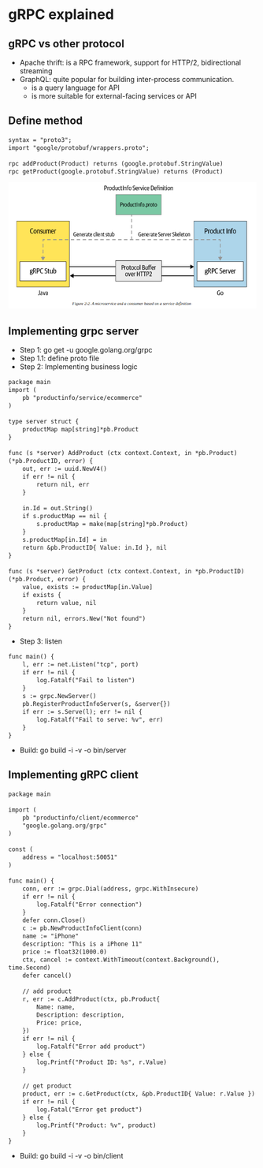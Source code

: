 # gRPC explained

## gRPC vs other protocol
- Apache thrift: is a RPC framework, support for HTTP/2, bidirectional streaming
- GraphQL: quite popular for building inter-process communication.
    - is a query language for API
    - is more suitable for external-facing services or API
    
## Define method
```text
syntax = "proto3";
import "google/protobuf/wrappers.proto";

rpc addProduct(Product) returns (google.protobuf.StringValue)
rpc getProduct(google.protobuf.StringValue) returns (Product)
```
![](../media/grpc_flow.png)

## Implementing grpc server
- Step 1: go get -u google.golang.org/grpc
- Step 1.1: define proto file
- Step 2: Implementing business logic
```text
package main
import (
    pb "productinfo/service/ecommerce"
)

type server struct {
    productMap map[string]*pb.Product
}

func (s *server) AddProduct (ctx context.Context, in *pb.Product) (*pb.ProductID, error) {
    out, err := uuid.NewV4()
    if err != nil {
        return nil, err
    }

    in.Id = out.String()
    if s.productMap == nil {
        s.productMap = make(map[string]*pb.Product)
    }
    s.productMap[in.Id] = in
    return &pb.ProductID{ Value: in.Id }, nil
}

func (s *server) GetProduct (ctx context.Context, in *pb.ProductID) (*pb.Product, error) {
    value, exists := productMap[in.Value]
    if exists {
        return value, nil
    }
    return nil, errors.New("Not found")
}
```
- Step 3: listen 
```text
func main() {
    l, err := net.Listen("tcp", port)
    if err != nil {
        log.Fatalf("Fail to listen")
    }
    s := grpc.NewServer()
    pb.RegisterProductInfoServer(s, &server{})
    if err := s.Serve(l); err != nil {
        log.Fatalf("Fail to serve: %v", err)
    }
}
```
- Build: go build -i -v -o bin/server

## Implementing gRPC client
```text
package main

import (
    pb "productinfo/client/ecommerce"
    "google.golang.org/grpc"
)

const (
    address = "localhost:50051"
)

func main() {
    conn, err := grpc.Dial(address, grpc.WithInsecure) 
    if err != nil {
        log.Fatalf("Error connection")
    }
    defer conn.Close()
    c := pb.NewProductInfoClient(conn)
    name := "iPhone"
    description: "This is a iPhone 11"
    price := float32(1000.0)
    ctx, cancel := context.WithTimeout(context.Background(), time.Second)
    defer cancel()
    
    // add product
    r, err := c.AddProduct(ctx, pb.Product{
        Name: name,
        Description: description,
        Price: price,
    })
    if err != nil {
        log.Fatalf("Error add product")
    } else {
        log.Printf("Product ID: %s", r.Value)
    }
    
    // get product
    product, err := c.GetProduct(ctx, &pb.ProductID{ Value: r.Value })
    if err != nil {
        log.Fatal("Error get product")
    } else {
        log.Printf("Product: %v", product)
    }
}
```
- Build: go build -i -v -o bin/client

